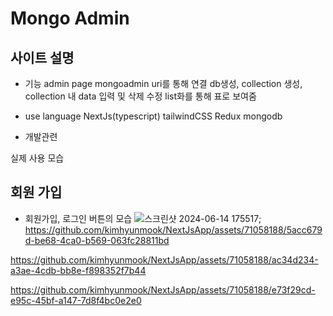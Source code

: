 # Mongo Admin
## 사이트 설명
- 기능
admin page mongoadmin uri를 통해 연결 db생성, collection 생성, collection 내 data 입력 및 삭제 수정 list화를 통해 표로 보여줌   

- use language
NextJs(typescript) tailwindCSS Redux mongodb

- 개발관련

실제 사용 모습

## 회원 가입 
- 회원가입, 로그인 버튼의 모습
![스크린샷 2024-06-14 175517](https://github.com/kimhyunmook/NextJsApp/assets/71058188/982e0b1b-7c00-4831-bc60-5758a63dd820);
https://github.com/kimhyunmook/NextJsApp/assets/71058188/5acc679d-be68-4ca0-b569-063fc28811bd


https://github.com/kimhyunmook/NextJsApp/assets/71058188/ac34d234-a3ae-4cdb-bb8e-f898352f7b44


https://github.com/kimhyunmook/NextJsApp/assets/71058188/e73f29cd-e95c-45bf-a147-7d8f4bc0e2e0